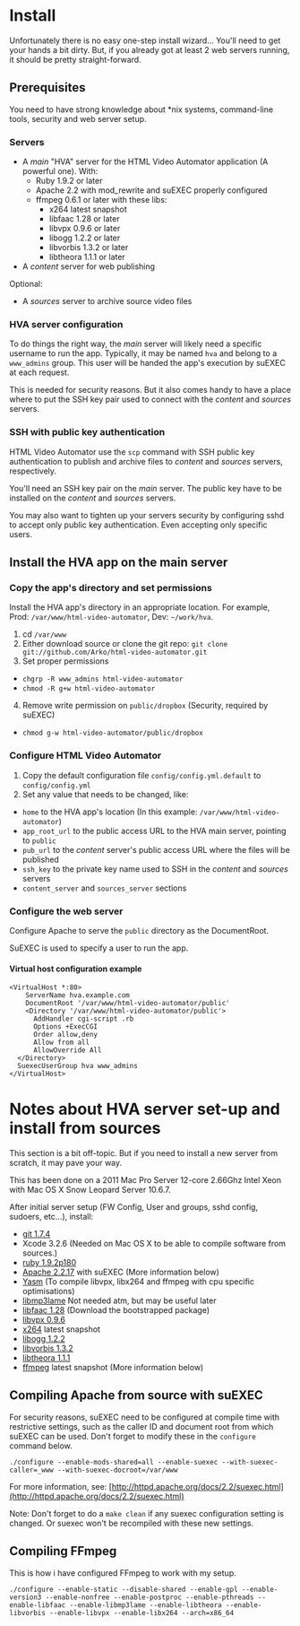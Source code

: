 # Install

Unfortunately there is no easy one-step install wizard... You'll need to get your hands a bit dirty. But, if you already got at least 2 web servers running, it should be pretty straight-forward.

## Prerequisites

You need to have strong knowledge about *nix systems, command-line tools, security and web server setup.

### Servers

- A *main* "HVA" server for the HTML Video Automator application (A powerful one). With:
  - Ruby 1.9.2 or later
  - Apache 2.2 with mod_rewrite and suEXEC properly configured
  - ffmpeg 0.6.1 or later with these libs:
    - x264 latest snapshot
    - libfaac 1.28 or later
    - libvpx 0.9.6 or later
    - libogg 1.2.2 or later
    - libvorbis 1.3.2 or later
    - libtheora 1.1.1 or later
- A *content* server for web publishing

Optional:

- A *sources* server to archive source video files

### HVA server configuration

To do things the right way, the *main* server will likely need a specific username to run the app. Typically, it may be named `hva` and belong to a `www_admins` group. This user will be handed the app's execution by suEXEC at each request.

This is needed for security reasons. But it also comes handy to have a place where to put the SSH key pair used to connect with the *content* and *sources* servers.

### SSH with public key authentication

HTML Video Automator use the `scp` command with SSH public key authentication to publish and archive files to *content* and *sources* servers, respectively.

You'll need an SSH key pair on the *main* server. The public key have to be installed on the *content* and *sources* servers.

You may also want to tighten up your servers security by configuring sshd to accept only public key authentication. Even accepting only specific users.

## Install the HVA app on the main server

### Copy the app's directory and set permissions

Install the HVA app's directory in an appropriate location. For example, Prod: `/var/www/html-video-automator`, Dev: `~/work/hva`.

1. cd `/var/www`
2. Either download source or clone the git repo: `git clone git://github.com/Arko/html-video-automator.git`
3. Set proper permissions
  - `chgrp -R www_admins html-video-automator`
  - `chmod -R g+w html-video-automator`
4. Remove write permission on `public/dropbox` (Security, required by suEXEC)
  - `chmod g-w html-video-automator/public/dropbox`

### Configure HTML Video Automator

1. Copy the default configuration file `config/config.yml.default` to `config/config.yml`
2. Set any value that needs to be changed, like:
  - `home` to the HVA app's location (In this example: `/var/www/html-video-automator`)
  - `app_root_url` to the public access URL to the HVA main server, pointing to `public`
  - `pub_url` to the *content* server's public access URL where the files will be published
  - `ssh_key` to the private key name used to SSH in the *content* and *sources* servers
  - `content_server` and `sources_server` sections

### Configure the web server

Configure Apache to serve the `public` directory as the DocumentRoot.

SuEXEC is used to specify a user to run the app.

#### Virtual host configuration example
    <VirtualHost *:80>
    	ServerName hva.example.com
    	DocumentRoot '/var/www/html-video-automator/public'
    	<Directory '/var/www/html-video-automator/public'>
          AddHandler cgi-script .rb
          Options +ExecCGI
          Order allow,deny
          Allow from all
          AllowOverride All
      </Directory>
      SuexecUserGroup hva www_admins
    </VirtualHost>

# Notes about HVA server set-up and install from sources

This section is a bit off-topic. But if you need to install a new server from scratch, it may pave your way.

This has been done on a 2011 Mac Pro Server 12-core 2.66Ghz Intel Xeon with Mac OS X Snow Leopard Server 10.6.7.

After initial server setup (FW Config, User and groups, sshd config, sudoers, etc...), install:

  - [git 1.7.4](http://git-scm.com/)
  - Xcode 3.2.6 (Needed on Mac OS X to be able to compile software from sources.)
  - [ruby 1.9.2p180 ](http://www.ruby-lang.org/fr/)
  - [Apache 2.2.17](http://httpd.apache.org/docs/2.2/) with suEXEC (More information below)
  - [Yasm](http://www.tortall.net/projects/yasm/) (To compile libvpx, libx264 and ffmpeg with cpu specific optimisations)
  - [libmp3lame](http://lame.sourceforge.net/) Not needed atm, but may be useful later
  - [libfaac 1.28](http://www.audiocoding.com/faac.html) (Download the bootstrapped package)
  - [libvpx 0.9.6](http://code.google.com/p/webm/)
  - [x264](http://www.videolan.org/developers/x264.html) latest snapshot
  - [libogg 1.2.2](http://www.xiph.org/downloads/)
  - [libvorbis 1.3.2](http://www.xiph.org/downloads/)
  - [libtheora 1.1.1](http://www.xiph.org/downloads/)
  - [ffmpeg](http://www.ffmpeg.org/download.html) latest snapshot (More information below)

## Compiling Apache from source with suEXEC

For security reasons, suEXEC need to be configured at compile time with restrictive settings, such as the caller ID and document root from which suEXEC can be used. Don't forget to modify these in the `configure` command below.

    ./configure --enable-mods-shared=all --enable-suexec --with-suexec-caller=_www --with-suexec-docroot=/var/www

For more information, see: [http://httpd.apache.org/docs/2.2/suexec.html](http://httpd.apache.org/docs/2.2/suexec.html)

Note: Don't forget to do a `make clean` if any suexec configuration setting is changed. Or suexec won't be recompiled with these new settings.

## Compiling FFmpeg

This is how i have configured FFmpeg to work with my setup.

    ./configure --enable-static --disable-shared --enable-gpl --enable-version3 --enable-nonfree --enable-postproc --enable-pthreads --enable-libfaac --enable-libmp3lame --enable-libtheora --enable-libvorbis --enable-libvpx --enable-libx264 --arch=x86_64


